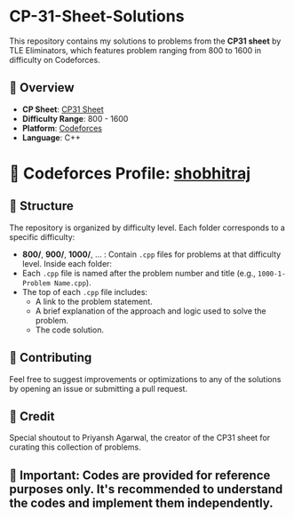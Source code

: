 # CP-31-Sheet-Solutions
This repository contains my solutions to problems from the **CP31 sheet** by TLE Eliminators, which features problem ranging from 800 to 1600 in difficulty on Codeforces.

## 📝 Overview
- **CP Sheet**: [CP31 Sheet](https://www.tle-eliminators.com/cp-sheet)
- **Difficulty Range**: 800 - 1600
- **Platform**: [Codeforces](https://codeforces.com/)
- **Language**: C++

# 🌟 Codeforces Profile: [shobhitraj](https://codeforces.com/profile/shobhitraj)

## 📂 Structure
The repository is organized by difficulty level. Each folder corresponds to a specific difficulty:
- **800/**, **900/**, **1000/**, ... : Contain `.cpp` files for problems at that difficulty level.
Inside each folder:
- Each `.cpp` file is named after the problem number and title (e.g., `1000-1-Problem Name.cpp`).
- The top of each `.cpp` file includes:
  - A link to the problem statement.
  - A brief explanation of the approach and logic used to solve the problem.
  - The code solution.
 
## 🤝 Contributing
Feel free to suggest improvements or optimizations to any of the solutions by opening an issue or submitting a pull request.

## 💬 Credit
Special shoutout to Priyansh Agarwal, the creator of the CP31 sheet for curating this collection of problems.

## 📌 Important: Codes are provided for reference purposes only. It's recommended to understand the codes and implement them independently.
